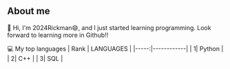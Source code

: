 ## About me

:wave: Hi, I'm 2024Rickman:smile:, and I just started learning programming. Look forward to learning more in Github!!

:computer: My top languages
| Rank | LANGUAGES  |
|-----:|------------|
|     1|   Python   |
|     2|   C++      |
|     3|   SQL      |


